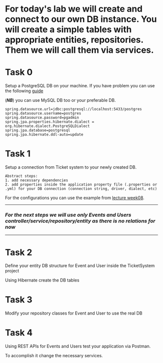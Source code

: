 # For today's lab we will create and connect to our own DB instance. You will create a simple tables with appropriate entities, repositories. Them we will call them via services.

# Task 0
Setup a PostgreSQL DB on your machine. If you have problem you can use the following [guide](https://github.com/GeorgiMinkov/web-development-with-Java/blob/main/week09/postgresql.md)

(***NB***) you can use MySQL DB too or your preferable DB.

```
spring.datasource.url=jdbc:postgresql://localhost:5433/postgres
spring.datasource.username=postgres
spring.datasource.password=pgadmin
spring.jpa.properties.hibernate.dialect = org.hibernate.dialect.PostgreSQLDialect
spring.jpa.database=postgresql
spring.jpa.hibernate.ddl-auto=update
```

# Task 1
Setup a connection from Ticket system to your newly created DB.

```
Abstract steps:
1. add necessary dependencies
2. add properties inside the application property file (.properties or .yml) for your DB connection (connection string, driver, dialect, etc)
```
For the configurations you can  use the example from [lecture week08](https://github.com/GeorgiMinkov/web-development-with-Java/tree/main/week08/FMI_DB_JPA).

---
### *For the next steps we will use only Events and Users controller/service/repository/entity  as there is no relations for now*
---

# Task 2
Define your entity DB structure for Event and User inside the TicketSystem project

Using Hibernate create the DB tables


# Task 3
Modify your repository classes for Event and User to use the real DB

# Task 4
Using REST APIs for Events and Users test your application via Postman.

To accomplish it change the necessary services.
